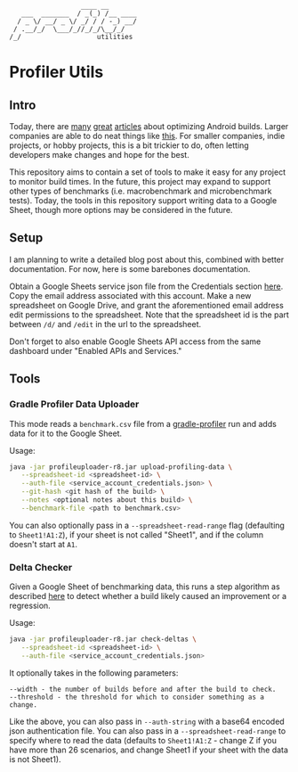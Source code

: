 ```
                  ____ __
   ___  _______  / _(_) /__ ____
  / _ \/ __/ _ \/ _/ / / -_) __/
 / .__/_/  \___/_//_/_/\__/_/
/_/                   utilities
```

# Profiler Utils

## Intro
Today, there are [many][1] [great][2] [articles][3] about optimizing Android builds. Larger companies are able to do neat things like [this][4]. For smaller companies, indie projects, or hobby projects, this is a bit trickier to do, often letting developers make changes and hope for the best.

This repository aims to contain a set of tools to make it easy for any project to monitor build times. In the future, this project may expand to support other types of benchmarks (i.e. macrobenchmark and microbenchmark tests). Today, the tools in this repository support writing data to a Google Sheet, though more options may be considered in the future.

## Setup
I am planning to write a detailed blog post about this, combined with better documentation. For now, here is some barebones documentation.

Obtain a Google Sheets service json file from the Credentials section [here][5]. Copy the email address associated with this account. Make a new spreadsheet on Google Drive, and grant the aforementioned email address edit permissions to the spreadsheet. Note that the spreadsheet id is the part between `/d/` and `/edit` in the url to the spreadsheet.

Don't forget to also enable Google Sheets API access from the same dashboard under "Enabled APIs and Services."

## Tools

### Gradle Profiler Data Uploader
This mode reads a `benchmark.csv` file from a [gradle-profiler][6] run and adds data for it to the Google Sheet.

Usage:

```sh
java -jar profileuploader-r8.jar upload-profiling-data \
   --spreadsheet-id <spreadsheet-id> \
   --auth-file <service_account_credentials.json> \
   --git-hash <git hash of the build> \
   --notes <optional notes about this build> \
   --benchmark-file <path to benchmark.csv>
```

You can also optionally pass in a `--spreadsheet-read-range` flag (defaulting to `Sheet1!A1:Z`), if your sheet is not called "Sheet1", and if the column doesn't start at `A1`.

### Delta Checker

Given a Google Sheet of benchmarking data, this runs a step algorithm as described [here][7] to detect whether a build likely caused an improvement or a regression.

Usage:

```sh
java -jar profileuploader-r8.jar check-deltas \
   --spreadsheet-id <spreadsheet-id> \
   --auth-file <service_account_credentials.json>
```

It optionally takes in the following parameters:

```
--width - the number of builds before and after the build to check.
--threshold - the threshold for which to consider something as a change.
```

Like the above, you can also pass in `--auth-string` with a base64 encoded json authentication file. You can also pass in a `--spreadsheet-read-range` to specify where to read the data (defaults to `Sheet1!A1:Z` - change Z if you have more than 26 scenarios, and change Sheet1 if your sheet with the data is not Sheet1).


[1]: https://developer.android.com/studio/build/optimize-your-build
[2]: https://www.zacsweers.dev/optimizing-your-kotlin-build/
[3]: https://proandroiddev.com/how-we-reduced-our-gradle-build-times-by-over-80-51f2b6d6b05b
[4]: https://developer.squareup.com/blog/measure-measure-measure/
[5]: https://console.cloud.google.com/apis/dashboard
[6]: https://github.com/gradle/gradle-profiler
[7]: https://medium.com/androiddevelopers/fighting-regressions-with-benchmarks-in-ci-6ea9a14b5c71
